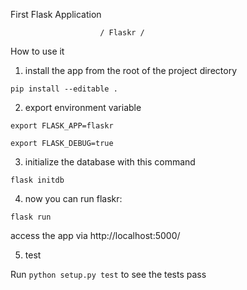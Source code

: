 First Flask Application
						
						/ Flaskr /

How to use it
1. install the app from the root of the project directory

`pip install --editable .`

2. export environment variable

`export FLASK_APP=flaskr`

`export FLASK_DEBUG=true`

3. initialize the database with this command

`flask initdb`

4. now you can run flaskr:

`flask run`


access the app via
http://localhost:5000/

5. test

Run `python setup.py test` to see the tests pass
